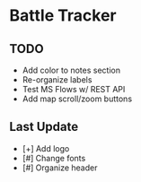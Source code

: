# Battle Tracker

## TODO
- Add color to notes section
- Re-organize labels
- Test MS Flows w/ REST API
- Add map scroll/zoom buttons

## Last Update
- [+] Add logo
- [#] Change fonts
- [#] Organize header